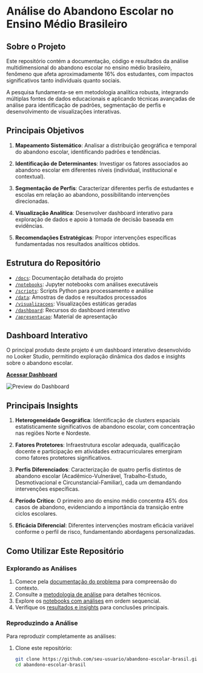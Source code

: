 # Análise do Abandono Escolar no Ensino Médio Brasileiro

## Sobre o Projeto

Este repositório contém a documentação, código e resultados da análise multidimensional do abandono escolar no ensino médio brasileiro, fenômeno que afeta aproximadamente 16% dos estudantes, com impactos significativos tanto individuais quanto sociais.

A pesquisa fundamenta-se em metodologia analítica robusta, integrando múltiplas fontes de dados educacionais e aplicando técnicas avançadas de análise para identificação de padrões, segmentação de perfis e desenvolvimento de visualizações interativas.

## Principais Objetivos

1. **Mapeamento Sistemático**: Analisar a distribuição geográfica e temporal do abandono escolar, identificando padrões e tendências.

2. **Identificação de Determinantes**: Investigar os fatores associados ao abandono escolar em diferentes níveis (individual, institucional e contextual).

3. **Segmentação de Perfis**: Caracterizar diferentes perfis de estudantes e escolas em relação ao abandono, possibilitando intervenções direcionadas.

4. **Visualização Analítica**: Desenvolver dashboard interativo para exploração de dados e apoio à tomada de decisão baseada em evidências.

5. **Recomendações Estratégicas**: Propor intervenções específicas fundamentadas nos resultados analíticos obtidos.

## Estrutura do Repositório

- [`/docs`](/docs): Documentação detalhada do projeto
- [`/notebooks`](/notebooks): Jupyter notebooks com análises executáveis
- [`/scripts`](/scripts): Scripts Python para processamento e análise
- [`/data`](/data): Amostras de dados e resultados processados
- [`/visualizacoes`](/visualizacoes): Visualizações estáticas geradas
- [`/dashboard`](/dashboard): Recursos do dashboard interativo
- [`/apresentacao`](/apresentacao): Material de apresentação

## Dashboard Interativo

O principal produto deste projeto é um dashboard interativo desenvolvido no Looker Studio, permitindo exploração dinâmica dos dados e insights sobre o abandono escolar.

**[Acessar Dashboard](https://lookerstudio.google.com/reporting/abandono-escolar-brasil)**

![Preview do Dashboard](visualizacoes/dashboard/screenshots/dashboard_preview.png)

## Principais Insights

1. **Heterogeneidade Geográfica**: Identificação de clusters espaciais estatisticamente significativos de abandono escolar, com concentração nas regiões Norte e Nordeste.

2. **Fatores Protetores**: Infraestrutura escolar adequada, qualificação docente e participação em atividades extracurriculares emergiram como fatores protetores significativos.

3. **Perfis Diferenciados**: Caracterização de quatro perfis distintos de abandono escolar (Acadêmico-Vulnerável, Trabalho-Estudo, Desmotivacional e Circunstancial-Familiar), cada um demandando intervenções específicas.

4. **Período Crítico**: O primeiro ano do ensino médio concentra 45% dos casos de abandono, evidenciando a importância da transição entre ciclos escolares.

5. **Eficácia Diferencial**: Diferentes intervenções mostram eficácia variável conforme o perfil de risco, fundamentando abordagens personalizadas.

## Como Utilizar Este Repositório

### Explorando as Análises

1. Comece pela [documentação do problema](/docs/problema.md) para compreensão do contexto.
2. Consulte a [metodologia de análise](/docs/metodologia_analise.md) para detalhes técnicos.
3. Explore os [notebooks com análises](/notebooks) em ordem sequencial.
4. Verifique os [resultados e insights](/docs/resultados_insights.md) para conclusões principais.

### Reproduzindo a Análise

Para reproduzir completamente as análises:

1. Clone este repositório:
   ```bash
   git clone https://github.com/seu-usuario/abandono-escolar-brasil.git
   cd abandono-escolar-brasil

